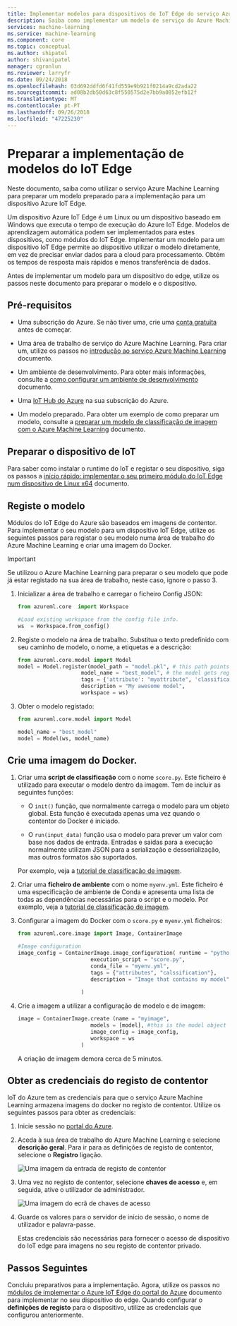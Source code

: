 ```yaml
---
title: Implementar modelos para dispositivos do IoT Edge do serviço Azure Machine Learning | Documentos da Microsoft
description: Saiba como implementar um modelo de serviço do Azure Machine Learning para dispositivos do Azure IoT Edge. Implementar um modelo para um dispositivo do edge permite-lhe classificar os dados no dispositivo em vez de enviá-la para a cloud e aguardando uma resposta.
services: machine-learning
ms.service: machine-learning
ms.component: core
ms.topic: conceptual
ms.author: shipatel
author: shivanipatel
manager: cgronlun
ms.reviewer: larryfr
ms.date: 09/24/2018
ms.openlocfilehash: 03d692ddfd6f41fd559e9b921f0214a9cd2ada22
ms.sourcegitcommit: ad08b2db50d63c8f550575d2e7bb9a0852efb12f
ms.translationtype: MT
ms.contentlocale: pt-PT
ms.lasthandoff: 09/26/2018
ms.locfileid: "47225230"
---
```

# <a name="prepare-to-deploy-models-on-iot-edge"></a>Preparar a implementação de modelos do IoT Edge

Neste documento, saiba como utilizar o serviço Azure Machine Learning para preparar um modelo preparado para a implementação para um dispositivo Azure IoT Edge.

Um dispositivo Azure IoT Edge é um Linux ou um dispositivo baseado em Windows que executa o tempo de execução do Azure IoT Edge. Modelos de aprendizagem automática podem ser implementados para estes dispositivos, como módulos do IoT Edge. Implementar um modelo para um dispositivo IoT Edge permite ao dispositivo utilizar o modelo diretamente, em vez de precisar enviar dados para a cloud para processamento. Obtém os tempos de resposta mais rápidos e menos transferência de dados.

Antes de implementar um modelo para um dispositivo do edge, utilize os passos neste documento para preparar o modelo e o dispositivo.

## <a name="prerequisites"></a>Pré-requisitos

* Uma subscrição do Azure. Se não tiver uma, crie uma [conta gratuita](https://azure.microsoft.com/free/?WT.mc_id=A261C142F) antes de começar.

* Uma área de trabalho de serviço do Azure Machine Learning. Para criar um, utilize os passos no [introdução ao serviço Azure Machine Learning](quickstart-get-started.md) documento.

* Um ambiente de desenvolvimento. Para obter mais informações, consulte a [como configurar um ambiente de desenvolvimento](how-to-configure-environment.md) documento.

* Uma [IoT Hub do Azure](../../iot-hub/iot-hub-create-through-portal.md) na sua subscrição do Azure. 

* Um modelo preparado. Para obter um exemplo de como preparar um modelo, consulte a [preparar um modelo de classificação de imagem com o Azure Machine Learning](tutorial-train-models-with-aml.md) documento.

## <a name="prepare-the-iot-device"></a>Preparar o dispositivo de IoT

Para saber como instalar o runtime do IoT e registar o seu dispositivo, siga os passos a [início rápido: implementar o seu primeiro módulo do IoT Edge num dispositivo de Linux x64](../../iot-edge/quickstart-linux.md) documento.

## <a name="register-the-model"></a>Registe o modelo

Módulos do IoT Edge do Azure são baseados em imagens de contentor. Para implementar o seu modelo para um dispositivo IoT Edge, utilize os seguintes passos para registar o seu modelo numa área de trabalho do Azure Machine Learning e criar uma imagem do Docker. 

> [!IMPORTANT]
> Se utilizou o Azure Machine Learning para preparar o seu modelo que pode já estar registado na sua área de trabalho, neste caso, ignore o passo 3.

1. Inicializar a área de trabalho e carregar o ficheiro Config JSON:

    ```python
    from azureml.core  import Workspace

    #Load existing workspace from the config file info.
    ws  = Workspace.from_config()
    ```    

1. Registe o modelo na área de trabalho. Substitua o texto predefinido com seu caminho de modelo, o nome, a etiquetas e a descrição:

    ```python
    from azureml.core.model import Model
    model = Model.register(model_path = "model.pkl", # this path points to the local file
                        model_name = "best_model", # the model gets registered as this name
                        tags = {'attribute': "myattribute", 'classification': "myclassification"},
                        description = "My awesome model",
                        workspace = ws)
    ```    

1. Obter o modelo registado: 

    ```python
    from azureml.core.model import Model

    model_name = "best_model"
    model = Model(ws, model_name)                     
    ```    

## <a name="create-a-docker-image"></a>Crie uma imagem do Docker.

1. Criar uma **script de classificação** com o nome `score.py`. Este ficheiro é utilizado para executar o modelo dentro da imagem. Tem de incluir as seguintes funções:

    * O `init()` função, que normalmente carrega o modelo para um objeto global. Esta função é executada apenas uma vez quando o contentor do Docker é iniciado. 

    * O `run(input_data)` função usa o modelo para prever um valor com base nos dados de entrada. Entradas e saídas para a execução normalmente utilizam JSON para a serialização e desserialização, mas outros formatos são suportados.

    Por exemplo, veja a [tutorial de classificação de imagem](tutorial-deploy-models-with-aml.md#make-script).

1. Criar uma **ficheiro de ambiente** com o nome `myenv.yml`. Este ficheiro é uma especificação de ambiente de Conda e apresenta uma lista de todas as dependências necessárias para o script e o modelo. Por exemplo, veja a [tutorial de classificação de imagem](tutorial-deploy-models-with-aml.md#make-myenv).

1. Configurar a imagem do Docker com o `score.py` e `myenv.yml` ficheiros:
    
    ```python
    from azureml.core.image import Image, ContainerImage
    
    #Image configuration
    image_config = ContainerImage.image_configuration( runtime = "python", 
                           execution_script = "score.py",
                           conda_file = "myenv.yml", 
                           tags = {"attributes", "calssification"},
                           description = "Image that contains my model",
                           
                        )
    ```    

1. Crie a imagem a utilizar a configuração de modelo e de imagem:

    ```python
    image = ContainerImage.create (name = "myimage", 
                           models = [model], #this is the model object
                           image_config = image_config,
                           workspace = ws
                        )
    ```     

    A criação de imagem demora cerca de 5 minutos.

## <a name="get-the-container-registry-credentials"></a>Obter as credenciais do registo de contentor

IoT do Azure tem as credenciais para que o serviço Azure Machine Learning armazena imagens do docker no registo de contentor. Utilize os seguintes passos para obter as credenciais:

1. Inicie sessão no [portal do Azure](https://portal.azure.com/signin/index).

1. Aceda à sua área de trabalho do Azure Machine Learning e selecione __descrição geral__. Para ir para as definições de registo de contentor, selecione o __Registro__ ligação.

    ![Uma imagem da entrada de registo de contentor](./media/how-to-deploy-to-iot/findregisteredcontainer.png)

1. Uma vez no registo de contentor, selecione **chaves de acesso** e, em seguida, ative o utilizador de administrador.

    ![Uma imagem do ecrã de chaves de acesso](./media/how-to-deploy-to-iot/findaccesskey.png)

1. Guarde os valores para o servidor de início de sessão, o nome de utilizador e palavra-passe. 

   Estas credenciais são necessárias para fornecer o acesso de dispositivo do IoT edge para imagens no seu registo de contentor privado.

## <a name="next-steps"></a>Passos Seguintes

Concluiu preparativos para a implementação. Agora, utilize os passos no [módulos de implementar o Azure IoT Edge do portal do Azure](../../iot-edge/how-to-deploy-modules-portal.md) documento para implementar no seu dispositivo do edge. Quando configurar o __definições de registo__ para o dispositivo, utilize as credenciais que configurou anteriormente.
